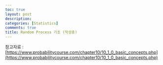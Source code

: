 ```yaml
---
toc: true
layout: post
description: 
categories: [Statistics]
comments: true
title: Random Process 기초 (작성중)
---
```


참고자료 : [https://www.probabilitycourse.com/chapter10/10_1_0_basic_concepts.php](https://www.probabilitycourse.com/chapter10/10_1_0_basic_concepts.php)
